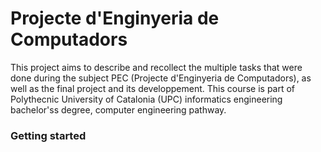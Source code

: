 # Projecte d'Enginyeria de Computadors
This project aims to describe and recollect the multiple tasks that were done during the subject PEC (Projecte d'Enginyeria de Computadors), as well as the final project and its developpement. This course is part of Polythecnic University of Catalonia (UPC) informatics engineering bachelor'ss degree, computer engineering pathway. 

### Getting started
